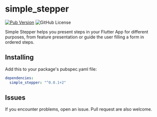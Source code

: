 # simple_stepper
[![Pub Version](https://img.shields.io/pub/v/simple_stepper)](https://pub.dev/packages/simple_stepper)
![GitHub License](https://img.shields.io/github/license/LuisGrt/simple_stepper)

Simple Stepper helps you present steps in your Flutter App for different purposes, from feature presentation or guide the user filling a form in ordered steps.

## Installing
Add this to your package's pubspec.yaml file:
```yaml
dependencies:
  simple_stepper: "^0.0.1+2"
```

## Issues
If you encounter problems, open an issue. Pull request are also welcome.
